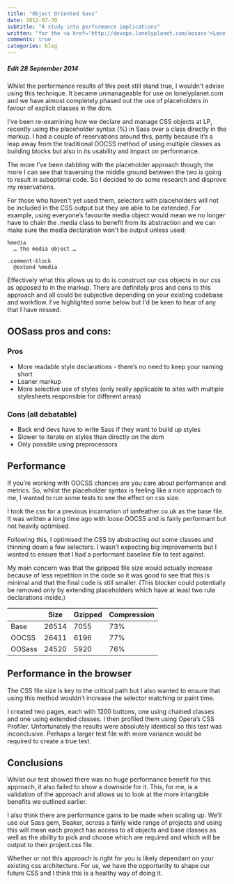 ```yaml
---
title: "Object Oriented Sass"
date: 2012-07-30
subtitle: "A study into performance implications"
written: "for the <a href='http://devops.lonelyplanet.com/oosass'>Lonely Planet DevOps blog</a>"
comments: true
categories: blog
---
```


<div class="edit">
  <h5 class="edit__title type--quatro">Edit <span class="edit__date">28 September 2014</span></h5>
  <p>Whilst the performance results of this post still stand true, I wouldn't advise using this technique. It became unmanageable for use on lonelyplanet.com and we have almost completely phased out the use of placeholders in favour of explicit classes in the dom.</p>
</div>


I’ve been re-examining how we declare and manage CSS objects at LP, recently using the placeholder syntax (%) in Sass over a class directly in the markup. I had a couple of reservations around this, partly because it’s a leap away from the traditional OOCSS method of using multiple classes as building blocks but also in its usability and impact on performance.

The more I’ve been dabbling with the placeholder approach though; the more I can see that traversing the middle ground between the two is going to result in suboptimal code. So I decided to do some research and disprove my reservations.

For those who haven't yet used them, selectors with placeholders will not be included in the CSS output but they are able to be extended. For example, using everyone’s favourite media object would mean we no longer have to chain the .media class to benefit from its abstraction and we can make sure the media declaration won't be output unless used:

<pre><code class="language-scss">%media
  … the media object …

.comment-block
  @extend %media
</code></pre>

Effectively what this allows us to do is construct our css objects in our css as opposed to in the markup. There are definitely pros and cons to this approach and all could be subjective depending on your existing codebase and workflow. I've highlighted some below but I'd be keen to hear of any that I have missed.

## OOSass pros and cons:

### Pros

- More readable style declarations - there’s no need to keep your naming short
- Leaner markup
- More selective use of styles (only really applicable to sites with multiple stylesheets responsible for different areas)

### Cons (all debatable)

- Back end devs have to write Sass if they want to build up styles
- Slower to iterate on styles than directly on the dom
- Only possible using preprocessors

## Performance

If you’re working with OOCSS chances are you care about performance and metrics. So, whilst the placeholder syntax is feeling like a nice approach to me, I wanted to run some tests to see the effect on css size.

I took the css for a previous incarnation of ianfeather.co.uk as the base file. It was written a long time ago with loose OOCSS and is fairly performant but not heavily optimised.

Following this, I optimised the CSS by abstracting out some classes and thinning down a few selectors. I wasn’t expecting big improvements but I wanted to ensure that I had a performant baseline file to test against.

My main concern was that the gzipped file size would actually increase because of less repetition in the code so it was good to see that this is minimal and that the final code is still smaller. (This blocker could potentially be removed only by extending placeholders which have at least two rule declarations inside.)

<table>
  <tbody>
    <thead class="table-header">
      <th>&nbsp;</th> <th>Size</th> <th>Gzipped</th> <th>Compression</th>
    </thead>
    <tr>
      <td>Base</td>
      <td data-label="Size" class="val">26514</td>
      <td data-label="Gzipped" class="val">7055</td>
      <td data-label="Compression" class="val">73%</td>
    </tr>
    <tr>
      <td>OOCSS</td>
      <td data-label="Size" class="val">26411</td>
      <td data-label="Gzipped" class="val">6196</td>
      <td data-label="Compression" class="val">77%</td>
    </tr>
    <tr>
      <td>OOSass</td>
      <td data-label="Size" class="val">24520</td>
      <td data-label="Gzipped" class="val">5920</td>
      <td data-label="Compression" class="val">76%</td>
    </tr>
  </tbody>
</table>

## Performance in the browser

The CSS file size is key to the critical path but I also wanted to ensure that using this method wouldn’t increase the selector matching or paint time.

I created two pages, each with 1200 buttons, one using chained classes and one using extended classes. I then profiled them using Opera’s CSS Profiler. Unfortunately the results were absolutely identical so this test was inconclusive. Perhaps a larger test file with more variance would be required to create a true test.

## Conclusions

Whilst our test showed there was no huge performance benefit for this approach, it also failed to show a downside for it. This, for me, is a validation of the approach and allows us to look at the more intangible benefits we outlined earlier.

I also think there are performance gains to be made when scaling up. We’ll use our Sass gem, Beaker, across a fairly wide range of projects and using this will mean each project has access to all objects and base classes as well as the ability to pick and choose which are required and which will be output to their project.css file.

Whether or not this approach is right for you is likely dependant on your existing css architecture. For us, we have the opportunity to shape our future CSS and I think this is a healthy way of doing it.
